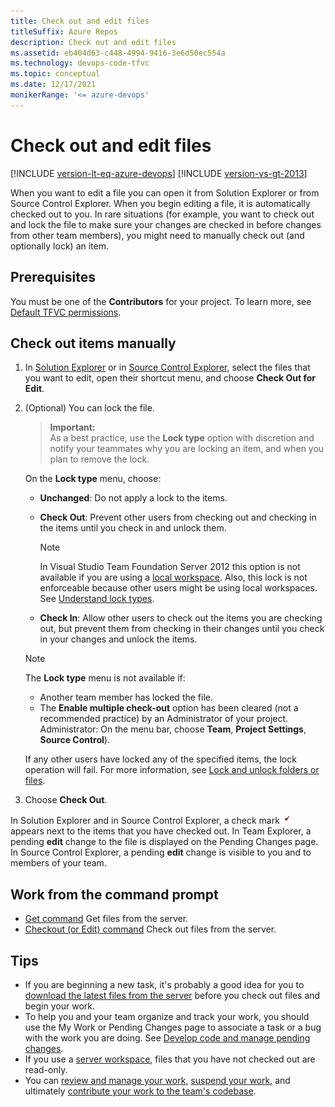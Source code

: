 ```yaml
---
title: Check out and edit files
titleSuffix: Azure Repos
description: Check out and edit files
ms.assetid: eb404d63-c448-4994-9416-3e6d50ec554a
ms.technology: devops-code-tfvc
ms.topic: conceptual
ms.date: 12/17/2021
monikerRange: '<= azure-devops'
---
```



# Check out and edit files

[!INCLUDE [version-lt-eq-azure-devops](../../includes/version-lt-eq-azure-devops.md)]
[!INCLUDE [version-vs-gt-2013](../../includes/version-vs-gt-2013.md)]

When you want to edit a file you can open it from Solution Explorer or from Source Control Explorer. When you begin editing a file, it is automatically checked out to you. In rare situations (for example, you want to check out and lock the file to make sure your changes are checked in before changes from other team members), you might need to manually check out (and optionally lock) an item.

## Prerequisites  

You must be one of the **Contributors** for your project. To learn more, see [Default TFVC permissions](../../organizations/security/default-tfvc-permissions.md).

## Check out items manually

1. In [Solution Explorer](develop-code-manage-pending-changes.md) or in [Source Control Explorer](use-source-control-explorer-manage-files-under-version-control.md), select the files that you want to edit, open their shortcut menu, and choose **Check Out for Edit**.

2. (Optional) You can lock the file.
   >**Important:**  
   >As a best practice, use the **Lock type** option with discretion and notify your teammates why you are locking an item, and when you plan to remove the lock.

   On the **Lock type** menu, choose:  

   -   **Unchanged**: Do not apply a lock to the items.  
   -   **Check Out**: Prevent other users from checking out and checking in the items until you check in and unlock them.

       > [!NOTE]
       > In Visual Studio Team Foundation Server 2012 this option is not available if you are using a [local workspace](decide-between-using-local-server-workspace.md). Also, this lock is not enforceable because other users might be using local workspaces. See [Understand lock types](understand-lock-types.md).

   -   **Check In**: Allow other users to check out the items you are checking out, but prevent them from checking in their changes until you check in your changes and unlock the items.

   > [!NOTE]
   > The **Lock type** menu is not available if:
   >
   > - Another team member has locked the file.
   > - The **Enable multiple check-out** option has been cleared (not a recommended practice) by an Administrator of your project. Administrator: On the menu bar, choose **Team**, **Project Settings**, **Source Control**).

   If any other users have locked any of the specified items, the lock operation will fail. For more information, see [Lock and unlock folders or files](lock-unlock-folders-files.md).

3. Choose **Check Out**.

In Solution Explorer and in Source Control Explorer, a check mark ![TFSC Checked-Out Status Icon](media/check-out-edit-files/IC51402.gif) appears next to the items that you have checked out. In Team Explorer, a pending **edit** change to the file is displayed on the Pending Changes page. In Source Control Explorer, a pending **edit** change is visible to you and to members of your team.

## Work from the command prompt

-    [Get command](get-command.md)  Get files from the server.  
-    [Checkout (or Edit) command](checkout-or-edit-command.md)  Check out files from the server.

## Tips

-   If you are beginning a new task, it's probably a good idea for you to [download the latest files from the server](download-get-files-from-server.md) before you check out files and begin your work.  
-   To help you and your team organize and track your work, you should use the My Work or Pending Changes page to associate a task or a bug with the work you are doing. See [Develop code and manage pending changes](develop-code-manage-pending-changes.md).  
-   If you use a [server workspace](decide-between-using-local-server-workspace.md), files that you have not checked out are read-only.  
-   You can [review and manage your work](develop-code-manage-pending-changes.md), [suspend your work](suspend-your-work-manage-your-shelvesets.md), and ultimately [contribute your work to the team's codebase](check-your-work-team-codebase.md).